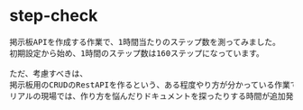 # step-check
<pre>
掲示板APIを作成する作業で、1時間当たりのステップ数を測ってみました。
初期設定から始め、1時間のステップ数は160ステップになっています。

ただ、考慮すべきは、
掲示板用のCRUDのRestAPIを作るという、ある程度やり方が分かっている作業で計ったものであるので、
リアルの現場では、作り方を悩んだりドキュメントを探ったりする時間が追加発生するはずだと思いますので、実際はこれより低い数値になると思います。
</pre>
